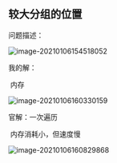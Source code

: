 ## 较大分组的位置

问题描述：

![image-20210106154518052](C:\Users\zby04\AppData\Roaming\Typora\typora-user-images\image-20210106154518052.png)

我的解：

​		内存

![image-20210106160330159](C:\Users\zby04\AppData\Roaming\Typora\typora-user-images\image-20210106160330159.png)

官解：一次遍历

​		内存消耗小，但速度慢

![image-20210106160829868](C:\Users\zby04\AppData\Roaming\Typora\typora-user-images\image-20210106160829868.png)





